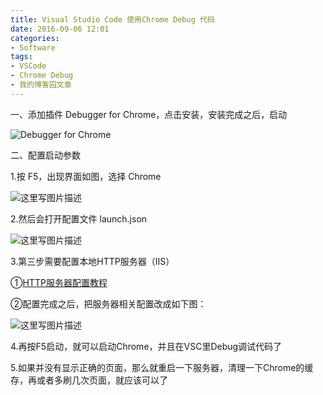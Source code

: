 ```yaml
---
title: Visual Studio Code 使用Chrome Debug 代码
date: 2016-09-06 12:01
categories:
- Software
tags:
- VSCode
- Chrome Debug
- 我的博客园文章
---
```

<div class="markdown_views">


一、添加插件 Debugger for Chrome，点击安装，安装完成之后，启动   

![Debugger for Chrome](http://img.blog.csdn.net/20160906114521815)

二、配置启动参数   

1.按 F5，出现界面如图，选择 Chrome   

![这里写图片描述](http://img.blog.csdn.net/20160906114909943)

2.然后会打开配置文件 launch.json   

![这里写图片描述](http://img.blog.csdn.net/20160906115039117)

3.第三步需要配置本地HTTP服务器（IIS）   

①[HTTP服务器配置教程](http://jingyan.baidu.com/article/5553fa8215f7ef65a2393413.html)   

②配置完成之后，把服务器相关配置改成如下图：   

![这里写图片描述](http://img.blog.csdn.net/20160906115909305)

4.再按F5启动，就可以启动Chrome，并且在VSC里Debug调试代码了

5.如果并没有显示正确的页面，那么就重启一下服务器，清理一下Chrome的缓存，再或者多刷几次页面，就应该可以了

</div>